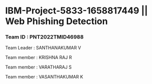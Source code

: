 # IBM-Project-5833-1658817449 || Web Phishing Detection
### Team ID : PNT2022TMID46988

Team Leader : SANTHANAKUMAR V

Team member : KRISHNA RAJ R

Team member : VARATHARAJ S

Team member : VASANTHAKUMAR K

